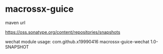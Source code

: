 # macrossx-guice

maven url

https://oss.sonatype.org/content/repositories/snapshots

wechat module usage:
    <dependencies>
        <dependency>
            <groupId>com.github.x19990416</groupId>
            <artifactId>macrossx-guice-wechat</artifactId>
            <version>1.0-SNAPSHOT</version>
        </dependency>
    </dependencies>
